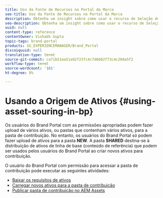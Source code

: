 ```yaml
---
title: Uso da Fonte de Recursos no Portal da Marca
seo-title: Uso da Fonte de Recursos no Portal da Marca
description: Obtenha um insight sobre como usar o recurso de Seleção de ativos, fazer upload de ativos para a pasta de contribuição e publicar a pasta de contribuição para a AEM Assets no Brand Portal.
seo-description: Obtenha um insight sobre como usar o recurso de Seleção de ativos, fazer upload de ativos para a pasta de contribuição e publicar a pasta de contribuição para a AEM Assets no Brand Portal.
uuid: null
content-type: reference
contentOwner: Vishabh Gupta
topic-tags: brand-portal
products: SG_EXPERIENCEMANAGER/Brand_Portal
discoiquuid: null
translation-type: tm+mt
source-git-commit: ca71b51ea51a92f23fc4c7d6682f73c4c204a5f2
workflow-type: tm+mt
source-wordcount: '161'
ht-degree: 0%

---
```



# Usando a Origem de Ativos {#using-asset-souring-in-bp}

Os usuários do Brand Portal com as permissões apropriadas podem fazer upload de vários ativos, ou pastas que contenham vários ativos, para a pasta de contribuição. No entanto, os usuários do Brand Portal só podem fazer upload de ativos para a pasta **NEW**. A pasta **SHARED** destina-se à distribuição de ativos de linha de base (conteúdo de referência) que podem ser usados pelos usuários do Brand Portal ao criar novos ativos para contribuição.

O usuário do Brand Portal com permissão para acessar a pasta de contribuição pode executar as seguintes atividades:

* [Baixar os requisitos de ativos](brand-portal-download-asset-requirements.md)
* [Carregar novos ativos para a pasta de contribuição](brand-portal-upload-assets-to-contribution-folder.md)
* [Publicar pasta de contribuição no AEM Assets](brand-portal-publish-contribution-folder-to-aem-assets.md)